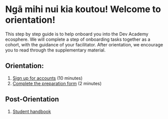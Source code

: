 # Ngā mihi nui kia koutou! Welcome to orientation!

This step by step guide is to help onboard you into the Dev Academy ecosphere.
We will complete a step of onboarding tasks together as a cohort, with the guidance of your facilitator.
After orientation, we encourage you to read through the supplementary material.

## Orientation:
1. [Sign up for accounts](/accounts) (10 minutes)
2. [Complete the preparation form](https://docs.google.com/forms/d/1-MW9w5sHtyWZCoFFyDoIqFU8xgDClGIQug2ufACy0-4/viewform) (2 minutes)

## Post-Orientation
1. [Student handbook](course-prep.md)
